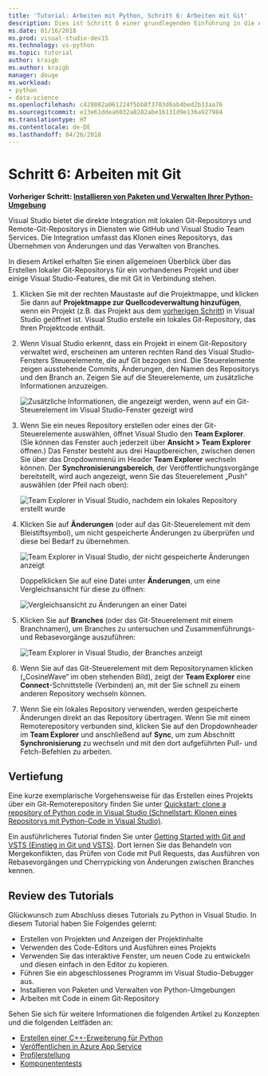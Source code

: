 ```yaml
---
title: 'Tutorial: Arbeiten mit Python, Schritt 6: Arbeiten mit Git'
description: Dies ist Schritt 6 einer grundlegenden Einführung in die Arbeit mit Python in Visual Studio, in dem die Git-bezogenen Features von Visual Studio erläutert werden.
ms.date: 01/16/2018
ms.prod: visual-studio-dev15
ms.technology: vs-python
ms.topic: tutorial
author: kraigb
ms.author: kraigb
manager: douge
ms.workload:
- python
- data-science
ms.openlocfilehash: c428082a061224f5bb8f3703d6ab4bed2b33aa76
ms.sourcegitcommit: e13e61ddea6032a8282abe16131d9e136a927984
ms.translationtype: HT
ms.contentlocale: de-DE
ms.lasthandoff: 04/26/2018
---
```

# <a name="step-6-working-with-git"></a>Schritt 6: Arbeiten mit Git

**Vorheriger Schritt: [Installieren von Paketen und Verwalten Ihrer Python-Umgebung](tutorial-working-with-python-in-visual-studio-step-05-installing-packages.md)**

Visual Studio bietet die direkte Integration mit lokalen Git-Repositorys und Remote-Git-Repositorys in Diensten wie GitHub und Visual Studio Team Services. Die Integration umfasst das Klonen eines Repositorys, das Übernehmen von Änderungen und das Verwalten von Branches.

In diesem Artikel erhalten Sie einen allgemeinen Überblick über das Erstellen lokaler Git-Repositorys für ein vorhandenes Projekt und über einige Visual Studio-Features, die mit Git in Verbindung stehen.

1. Klicken Sie mit der rechten Maustaste auf die Projektmappe, und klicken Sie dann auf **Projektmappe zur Quellcodeverwaltung hinzufügen**, wenn ein Projekt (z.B. das Projekt aus dem [vorherigen Schritt](tutorial-working-with-python-in-visual-studio-step-05-installing-packages.md)) in Visual Studio geöffnet ist. Visual Studio erstelle ein lokales Git-Repository, das Ihren Projektcode enthält.

1. Wenn Visual Studio erkennt, dass ein Projekt in einem Git-Repository verwaltet wird, erscheinen am unteren rechten Rand des Visual Studio-Fensters Steuerelemente, die auf Git bezogen sind. Die Steuerelemente zeigen ausstehende Commits, Änderungen, den Namen des Repositorys und den Branch an. Zeigen Sie auf die Steuerelemente, um zusätzliche Informationen anzuzeigen.

    ![Zusätzliche Informationen, die angezeigt werden, wenn auf ein Git-Steuerelement im Visual Studio-Fenster gezeigt wird](media/working-with-git-01.png)

1. Wenn Sie ein neues Repository erstellen oder eines der Git-Steuerelemente auswählen, öffnet Visual Studio den **Team Explorer**. (Sie können das Fenster auch jederzeit über **Ansicht > Team Explorer** öffnen.) Das Fenster besteht aus drei Hauptbereichen, zwischen denen Sie über das Dropdownmenü im Header **Team Explorer** wechseln können. Der **Synchronisierungsbereich**, der Veröffentlichungsvorgänge bereitstellt, wird auch angezeigt, wenn Sie das Steuerelement „Push“ auswählen (der Pfeil nach oben):

    ![Team Explorer in Visual Studio, nachdem ein lokales Repository erstellt wurde](media/working-with-git-02.png)

1. Klicken Sie auf **Änderungen** (oder auf das Git-Steuerelement mit dem Bleistiftsymbol), um nicht gespeicherte Änderungen zu überprüfen und diese bei Bedarf zu übernehmen.

    ![Team Explorer in Visual Studio, der nicht gespeicherte Änderungen anzeigt](media/working-with-git-03.png)

    Doppelklicken Sie auf eine Datei unter **Änderungen**, um eine Vergleichsansicht für diese zu öffnen:

    ![Vergleichsansicht zu Änderungen an einer Datei](media/working-with-git-05.png)

1. Klicken Sie auf **Branches** (oder das Git-Steuerelement mit einem Branchnamen), um Branches zu untersuchen und Zusammenführungs- und Rebasevorgänge auszuführen:

    ![Team Explorer in Visual Studio, der Branches anzeigt](media/working-with-git-04.png)

1. Wenn Sie auf das Git-Steuerelement mit dem Repositorynamen klicken („CosineWave“ im oben stehenden Bild), zeigt der **Team Explorer** eine **Connect**-Schnittstelle (Verbinden) an, mit der Sie schnell zu einem anderen Repository wechseln können.

1. Wenn Sie ein lokales Repository verwenden, werden gespeicherte Änderungen direkt an das Repository übertragen. Wenn Sie mit einem Remoterepository verbunden sind, klicken Sie auf den Dropdownheader im **Team Explorer** und anschließend auf **Sync**, um zum Abschnitt **Synchronisierung** zu wechseln und mit den dort aufgeführten Pull- und Fetch-Befehlen zu arbeiten.

## <a name="going-deeper"></a>Vertiefung

Eine kurze exemplarische Vorgehensweise für das Erstellen eines Projekts über ein Git-Remoterepository finden Sie unter [Quickstart: clone a repository of Python code in Visual Studio (Schnellstart: Klonen eines Repositorys mit Python-Code in Visual Studio)](quickstart-03-python-in-visual-studio-project-from-repository.md).

Ein ausführlicheres Tutorial finden Sie unter [Getting Started with Git and VSTS (Einstieg in Git und VSTS)](/vsts/git/gitquickstart?toc=/visualstudio/version-control/toc.json&bc=/vsts/git/breadcrumb/vc/toc.json&view=vsts&tabs=visual-studio). Dort lernen Sie das Behandeln von Mergekonflikten, das Prüfen von Code mit Pull Requests, das Ausführen von Rebasevorgängen und Cherrypicking von Änderungen zwischen Branches kennen.

## <a name="tutorial-review"></a>Review des Tutorials

Glückwunsch zum Abschluss dieses Tutorials zu Python in Visual Studio. In diesem Tutorial haben Sie Folgendes gelernt:

- Erstellen von Projekten und Anzeigen der Projektinhalte
- Verwenden des Code-Editors und Ausführen eines Projekts
- Verwenden Sie das interaktive Fenster, um neuen Code zu entwickeln und diesen einfach in den Editor zu kopieren.
- Führen Sie ein abgeschlossenes Programm im Visual Studio-Debugger aus.
- Installieren von Paketen und Verwalten von Python-Umgebungen
- Arbeiten mit Code in einem Git-Repository

Sehen Sie sich für weitere Informationen die folgenden Artikel zu Konzepten und die folgenden Leitfäden an:

- [Erstellen einer C++-Erweiterung für Python](working-with-c-cpp-python-in-visual-studio.md)
- [Veröffentlichen in Azure App Service](publishing-python-web-applications-to-azure-from-visual-studio.md)
- [Profilerstellung](profiling-python-code-in-visual-studio.md)
- [Komponententests](unit-testing-python-in-visual-studio.md)
